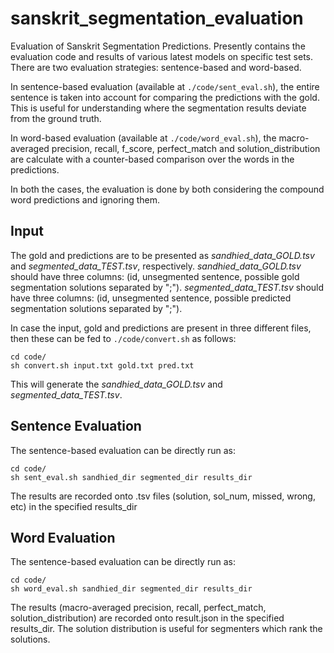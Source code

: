 # sanskrit_segmentation_evaluation

Evaluation of Sanskrit Segmentation Predictions. Presently contains the evaluation code and results of various latest models on specific test sets. There are two evaluation strategies: sentence-based and word-based.

In sentence-based evaluation (available at ```./code/sent_eval.sh```), the entire sentence is taken into account for comparing the predictions with the gold. This is useful for understanding where the segmentation results deviate from the ground truth.

In word-based evaluation (available at ```./code/word_eval.sh```), the macro-averaged precision, recall, f_score, perfect_match and solution_distribution are calculate with a counter-based comparison over the words in the predictions.

In both the cases, the evaluation is done by both considering the compound word predictions and ignoring them.

## Input

The gold and predictions are to be presented as *sandhied_data_GOLD.tsv* and *segmented_data_TEST.tsv*, respectively. *sandhied_data_GOLD.tsv* should have three columns: (id, unsegmented sentence, possible gold segmentation solutions separated by ";"). *segmented_data_TEST.tsv* should have three columns: (id, unsegmented sentence, possible predicted segmentation solutions separated by ";").

In case the input, gold and predictions are present in three different files, then these can be fed to ```./code/convert.sh``` as follows:

```
cd code/
sh convert.sh input.txt gold.txt pred.txt
```

This will generate the *sandhied_data_GOLD.tsv* and *segmented_data_TEST.tsv*.

## Sentence Evaluation

The sentence-based evaluation can be directly run as:

```
cd code/
sh sent_eval.sh sandhied_dir segmented_dir results_dir
```

The results are recorded onto .tsv files (solution, sol_num, missed, wrong, etc) in the specified results_dir

## Word Evaluation

The sentence-based evaluation can be directly run as:

```
cd code/
sh word_eval.sh sandhied_dir segmented_dir results_dir
```

The results (macro-averaged precision, recall, perfect_match, solution_distribution) are recorded onto result.json in the specified results_dir. The solution distribution is useful for segmenters which rank the solutions.